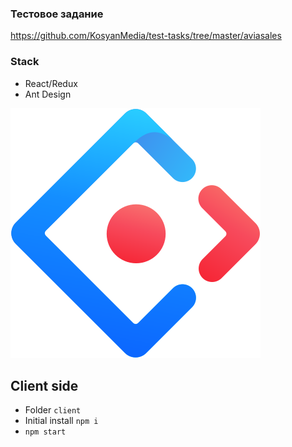 ### Тестовое задание
https://github.com/KosyanMedia/test-tasks/tree/master/aviasales

### Stack

- React/Redux
- Ant Design

![Screenshot](docs/img/Ant-design.svg)

## Client side

- Folder `client`
- Initial install `npm i`
- `npm start`
